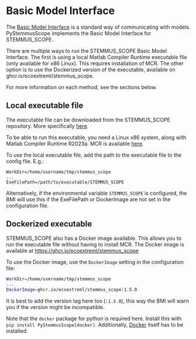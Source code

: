 # Basic Model Interface
The [Basic Model Interface](https://csdms.colorado.edu/wiki/BMI) is a standard way of communicating with models.
PyStemmusScope implements the Basic Model Interface for STEMMUS_SCOPE.

There are multiple ways to run the STEMMUS_SCOPE Basic Model Interface.
The first is using a local Matlab Compiler Runtime executable file (only available for x86 Linux).
This requires installation of MCR.
The other option is to use the Dockerized version of the executable, available on ghcr.io/ecoextreml/stemmus_scope.

For more information on each method, see the sections below.

## Local executable file
The executable file can be downloaded from the STEMMUS_SCOPE repository. More specifically [here](https://github.com/EcoExtreML/STEMMUS_SCOPE/tree/main/run_model_on_snellius/exe).

To be able to run this executable, you need a Linux x86 system, along with Matlab Compiler Runtime R2023a. MCR is available [here](https://nl.mathworks.com/products/compiler/matlab-runtime.html).

To use the local executable file, add the path to the executable file to the config file. E.g.:
```
WorkDir=/home/username/tmp/stemmus_scope
...
ExeFilePath=/path/to/executable/STEMMUS_SCOPE
```

Alternatively, if the environmental variable `STEMMUS_SCOPE` is configured, the BMI will use this if the ExeFilePath or DockerImage are not set in the configuration file.

## Dockerized executable
STEMMUS_SCOPE also has a Docker image available. This allows you to run the executable file without having to install MCR.
The Docker image is available at https://ghcr.io/ecoextreml/stemmus_scope

To use the Docker image, use the `DockerImage` setting in the configuration file:
```sh
WorkDir=/home/username/tmp/stemmus_scope
...
DockerImage=ghcr.io/ecoextreml/stemmus_scope:1.5.0
```

It is best to add the version tag here too (`:1.5.0`), this way the BMI will warn you if the version might be incompatible.

Note that the `docker` package for python is required here. Install this with `pip install PyStemmusScope[docker]`.
Additionally, [Docker](https://docs.docker.com/get-docker/) itself has to be installed.
